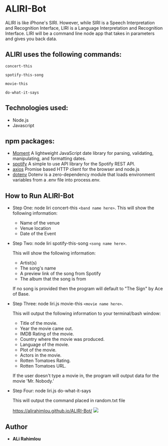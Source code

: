 # ALIRI-Bot
ALIRI is like iPhone's SIRI. However, while SIRI is a Speech Interpretation and Recognition Interface, LIRI is a Language Interpretation and Recognition Interface. LIRI will be a command line node app that takes in parameters and gives you back data.

## ALIRI uses the following commands:
```
concert-this
```
```
spotify-this-song
```
```
movie-this
```
```
do-what-it-says
```

## Technologies used:

* Node.js
* Javascript

## npm packages: 
* [Moment](https://www.npmjs.com/package/moment) A lightweight JavaScript date library for parsing, validating, manipulating, and formatting dates.
* [spotify](https://www.npmjs.com/package/node-spotify-api) A simple to use API library for the Spotify REST API.
* [axios](https://www.npmjs.com/package/axios) Promise based HTTP client for the browser and node.js
* [dotenv](https://www.npmjs.com/package/dotenv) Dotenv is a zero-dependency module that loads environment variables from a .env file into process.env.

## How to Run ALIRI-Bot

* Step One: node liri concert-this ```<band name here>```.
    This will show the following information: 
    * Name of the venue
    * Venue location
    * Date of the Event 

* Step Two: node liri spotify-this-song ```<song name here>```.
	
	This will show the following information: 
	* Artist(s) 
	* The song's name 
	* A preview link of the song from Spotify 
	* The album that the song is from

	If no song is provided then the program will default to
    "The Sign" by Ace of Base.

* Step Three: node liri.js movie-this ```<movie name here>```.
	
	This will output the following information to your terminal/bash window:
	* Title of the movie.
	* Year the movie came out.
	* IMDB Rating of the movie.
	* Country where the movie was produced.
	* Language of the movie.
	* Plot of the movie.
	* Actors in the movie.
	* Rotten Tomatoes Rating.
	* Rotten Tomatoes URL.
	
	If the user doesn't type a movie in, the program will output data for the movie 'Mr. Nobody.'
    
* Step Four: node liri.js do-what-it-says

	This will output the command placed in random.txt file

	https://alirahimlou.github.io/ALIRI-Bot/
	<img src="./ALIRI-Bot.gif" />

## Author
* **ALi Rahimlou** 

